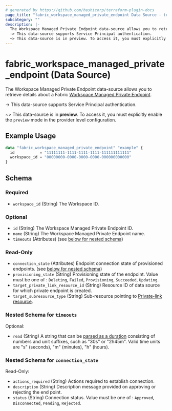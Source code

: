 ```yaml
---
# generated by https://github.com/hashicorp/terraform-plugin-docs
page_title: "fabric_workspace_managed_private_endpoint Data Source - terraform-provider-fabric"
subcategory: ""
description: |-
  The Workspace Managed Private Endpoint data-source allows you to retrieve details about a Fabric Workspace Managed Private Endpoint https://learn.microsoft.com/fabric/security/security-managed-private-endpoints-overview.
  -> This data-source supports Service Principal authentication.
  ~> This data-source is in preview. To access it, you must explicitly enable the preview mode in the provider level configuration.
---
```


# fabric_workspace_managed_private_endpoint (Data Source)

The Workspace Managed Private Endpoint data-source allows you to retrieve details about a Fabric [Workspace Managed Private Endpoint](https://learn.microsoft.com/fabric/security/security-managed-private-endpoints-overview).

-> This data-source supports Service Principal authentication.

~> This data-source is in **preview**. To access it, you must explicitly enable the `preview` mode in the provider level configuration.

## Example Usage

```terraform
data "fabric_workspace_managed_private_endpoint" "example" {
  id           = "11111111-1111-1111-1111-111111111111"
  workspace_id = "00000000-0000-0000-0000-000000000000"
}
```

<!-- schema generated by tfplugindocs -->
## Schema

### Required

- `workspace_id` (String) The Workspace ID.

### Optional

- `id` (String) The Workspace Managed Private Endpoint ID.
- `name` (String) The Workspace Managed Private Endpoint name.
- `timeouts` (Attributes) (see [below for nested schema](#nestedatt--timeouts))

### Read-Only

- `connection_state` (Attributes) Endpoint connection state of provisioned endpoints. (see [below for nested schema](#nestedatt--connection_state))
- `provisioning_state` (String) Provisioning state of the endpoint. Value must be one of : `Deleting`, `Failed`, `Provisioning`, `Succeeded`, `Updating`.
- `target_private_link_resource_id` (String) Resource ID of data source for which private endpoint is created.
- `target_subresource_type` (String) Sub-resource pointing to [Private-link resource](https://learn.microsoft.com/azure/private-link/private-endpoint-overview#private-link-resource).

<a id="nestedatt--timeouts"></a>

### Nested Schema for `timeouts`

Optional:

- `read` (String) A string that can be [parsed as a duration](https://pkg.go.dev/time#ParseDuration) consisting of numbers and unit suffixes, such as "30s" or "2h45m". Valid time units are "s" (seconds), "m" (minutes), "h" (hours).

<a id="nestedatt--connection_state"></a>

### Nested Schema for `connection_state`

Read-Only:

- `actions_required` (String) Actions required to establish connection.
- `description` (String) Description message provided on approving or rejecting the end point.
- `status` (String) Connection status. Value must be one of : `Approved`, `Disconnected`, `Pending`, `Rejected`.
